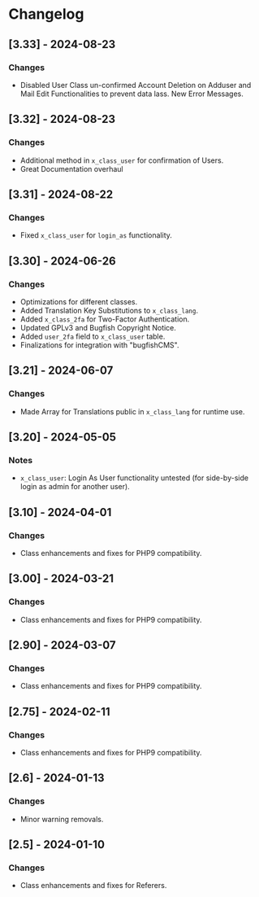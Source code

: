 # Changelog

## [3.33] - 2024-08-23
### Changes
- Disabled User Class un-confirmed Account Deletion on Adduser and Mail Edit Functionalities to prevent data lass. New Error Messages.

## [3.32] - 2024-08-23
### Changes
- Additional method in `x_class_user` for confirmation of Users.
- Great Documentation overhaul

## [3.31] - 2024-08-22
### Changes
- Fixed `x_class_user` for `login_as` functionality.

## [3.30] - 2024-06-26
### Changes
- Optimizations for different classes.
- Added Translation Key Substitutions to `x_class_lang`.
- Added `x_class_2fa` for Two-Factor Authentication.
- Updated GPLv3 and Bugfish Copyright Notice.
- Added `user_2fa` field to `x_class_user` table.
- Finalizations for integration with "bugfishCMS".

## [3.21] - 2024-06-07
### Changes
- Made Array for Translations public in `x_class_lang` for runtime use.

## [3.20] - 2024-05-05
### Notes
- `x_class_user`: Login As User functionality untested (for side-by-side login as admin for another user).

## [3.10] - 2024-04-01
### Changes
- Class enhancements and fixes for PHP9 compatibility.

## [3.00] - 2024-03-21
### Changes
- Class enhancements and fixes for PHP9 compatibility.

## [2.90] - 2024-03-07
### Changes
- Class enhancements and fixes for PHP9 compatibility.

## [2.75] - 2024-02-11
### Changes
- Class enhancements and fixes for PHP9 compatibility.

## [2.6] - 2024-01-13
### Changes
- Minor warning removals.

## [2.5] - 2024-01-10
### Changes
- Class enhancements and fixes for Referers.
